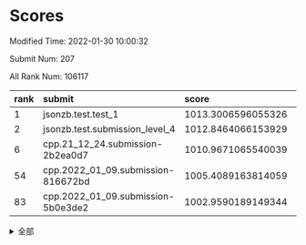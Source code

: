 # Scores

Modified Time: 2022-01-30 10:00:32

Submit Num: 207

All Rank Num: 106117

| rank |               submit               |       score        |       sigma        | pk_num |
| :--- | :--------------------------------- | :----------------- | :----------------- | :----- |
| 1    | jsonzb.test.test_1                 | 1013.3006596055326 | 0.7856090750614102 | 2050   |
| 2    | jsonzb.test.submission_level_4     | 1012.8464066153929 | 0.8145467058035913 | 2054   |
| 6    | cpp.21_12_24.submission-2b2ea0d7   | 1010.9671065540039 | 0.7960354527426153 | 2047   |
| 54   | cpp.2022_01_09.submission-816672bd | 1005.4089163814059 | 0.7087242050674626 | 2054   |
| 83   | cpp.2022_01_09.submission-5b0e3de2 | 1002.9590189149344 | 0.7090859056479156 | 2050   |


<details>
<summary>全部</summary>

| rank |                 submit                 |       score        |       sigma        | pk_num |
| :--- | :------------------------------------- | :----------------- | :----------------- | :----- |
| 1    | jsonzb.test.test_1                     | 1013.3006596055326 | 0.7856090750614102 | 2050   |
| 2    | jsonzb.test.submission_level_4         | 1012.8464066153929 | 0.8145467058035913 | 2054   |
| 3    | gobigger.level_3.submission_level_3_0  | 1011.3906448234218 | 0.7702981444979378 | 2054   |
| 4    | gobigger.level_3.submission_level_3_22 | 1011.1701162769193 | 0.774538078627596  | 2055   |
| 5    | gobigger.level_3.submission_level_3_24 | 1011.1343063380529 | 0.7502185538284531 | 2055   |
| 6    | cpp.21_12_24.submission-2b2ea0d7       | 1010.9671065540039 | 0.7960354527426153 | 2047   |
| 7    | gobigger.level_3.submission_level_3_35 | 1010.9570255299503 | 0.7953546871227024 | 2052   |
| 8    | gobigger.level_3.submission_level_3_34 | 1010.939174189942  | 0.77436917901487   | 2054   |
| 9    | gobigger.level_3.submission_level_3_6  | 1010.8607788868459 | 0.7859106456468505 | 2053   |
| 10   | gobigger.level_3.submission_level_3_45 | 1010.7965315716532 | 0.765015721384228  | 2049   |
| 11   | gobigger.level_3.submission_level_3_3  | 1010.7827518059988 | 0.7629546769417892 | 2052   |
| 12   | gobigger.level_3.submission_level_3_31 | 1010.7350083215083 | 0.7721235349585799 | 2046   |
| 13   | gobigger.level_3.submission_level_3_43 | 1010.6497615504805 | 0.7706122131524461 | 2046   |
| 14   | gobigger.level_3.submission_level_3_30 | 1010.569511258414  | 0.7743592674337251 | 2049   |
| 15   | gobigger.level_3.submission_level_3_32 | 1010.5302923378514 | 0.7731412836334718 | 2054   |
| 16   | gobigger.level_3.submission_level_3_26 | 1010.4724424125951 | 0.7639184063432168 | 2053   |
| 17   | gobigger.level_3.submission_level_3_7  | 1010.4592961568026 | 0.7810677699965561 | 2044   |
| 18   | gobigger.level_3.submission_level_3_33 | 1010.4460675433977 | 0.7773796016928507 | 2051   |
| 19   | gobigger.level_3.submission_level_3_16 | 1010.4029993242823 | 0.7581960637025138 | 2047   |
| 20   | gobigger.level_3.submission_level_3_48 | 1010.3778067767544 | 0.7595802819396207 | 2051   |
| 21   | gobigger.level_3.submission_level_3_20 | 1010.3181953843869 | 0.7771427446996191 | 2052   |
| 22   | gobigger.level_3.submission_level_3_1  | 1010.2972544037166 | 0.7834985952268779 | 2051   |
| 23   | gobigger.level_3.submission_level_3_25 | 1010.2039795956816 | 0.7723565933112005 | 2053   |
| 24   | gobigger.level_3.submission_level_3_17 | 1010.152827831605  | 0.7442956158000222 | 2052   |
| 25   | gobigger.level_3.submission_level_3_42 | 1010.0878439209534 | 0.7691262187079467 | 2049   |
| 26   | gobigger.level_3.submission_level_3_21 | 1010.0723380067734 | 0.7595600906185286 | 2056   |
| 27   | gobigger.level_3.submission_level_3_39 | 1010.0508586934435 | 0.7504988961228112 | 2049   |
| 28   | gobigger.level_3.submission_level_3_4  | 1009.9942769857381 | 0.7506217309690439 | 2050   |
| 29   | gobigger.level_3.submission_level_3_46 | 1009.9591536143142 | 0.7733032680349688 | 2050   |
| 30   | gobigger.level_3.submission_level_3_19 | 1009.9443201785987 | 0.765371555067374  | 2048   |
| 31   | gobigger.level_3.submission_level_3_41 | 1009.8839331296584 | 0.7802558627079714 | 2047   |
| 32   | gobigger.level_3.submission_level_3_10 | 1009.8564271547148 | 0.7849618496724903 | 2046   |
| 33   | gobigger.level_3.submission_level_3_28 | 1009.818228703729  | 0.7753220375543217 | 2054   |
| 34   | gobigger.level_3.submission_level_3_27 | 1009.8005795952361 | 0.7489369557416149 | 2050   |
| 35   | gobigger.level_3.submission_level_3_18 | 1009.6937261211768 | 0.734862340244362  | 2048   |
| 36   | gobigger.level_3.submission_level_3_47 | 1009.6694974650492 | 0.765598559778038  | 2053   |
| 37   | gobigger.level_3.submission_level_3_11 | 1009.6553827437051 | 0.7540396646756381 | 2048   |
| 38   | gobigger.level_3.submission_level_3_9  | 1009.6488183591921 | 0.7373001540249695 | 2050   |
| 39   | gobigger.level_3.submission_level_3_12 | 1009.5714878603533 | 0.7413218540596368 | 2054   |
| 40   | gobigger.level_3.submission_level_3_29 | 1009.4855333413425 | 0.7560064780761894 | 2050   |
| 41   | gobigger.level_3.submission_level_3_36 | 1009.4297621093458 | 0.7463994087351565 | 2047   |
| 42   | gobigger.level_3.submission_level_3_5  | 1009.4140251065626 | 0.7398738342730949 | 2047   |
| 43   | gobigger.level_3.submission_level_3_37 | 1009.4090677262008 | 0.7695330052745943 | 2046   |
| 44   | gobigger.level_3.submission_level_3_49 | 1009.3822972226644 | 0.7902668769596263 | 2051   |
| 45   | gobigger.level_3.submission_level_3_14 | 1009.3344655591948 | 0.774317902039952  | 2057   |
| 46   | gobigger.level_3.submission_level_3_13 | 1009.2477271313272 | 0.7704895252075395 | 2049   |
| 47   | gobigger.level_3.submission_level_3_15 | 1009.1092412042681 | 0.7322060047193449 | 2048   |
| 48   | gobigger.level_3.submission_level_3_38 | 1009.0734961058585 | 0.7478923100194358 | 2058   |
| 49   | gobigger.level_3.submission_level_3_44 | 1008.8523078571125 | 0.7445001075896008 | 2053   |
| 50   | gobigger.level_3.submission_level_3_23 | 1008.8096960400752 | 0.7562325098126882 | 2052   |
| 51   | gobigger.level_3.submission_level_3_2  | 1008.4822471961764 | 0.7548100538492254 | 2047   |
| 52   | gobigger.level_3.submission_level_3_8  | 1008.2850529016821 | 0.7495270680070796 | 2050   |
| 53   | gobigger.level_3.submission_level_3_40 | 1007.6280765200455 | 0.740411725571541  | 2048   |
| 54   | cpp.2022_01_09.submission-816672bd     | 1005.4089163814059 | 0.7087242050674626 | 2054   |
| 55   | gobigger.level_1.submission_level_1_44 | 1004.8816326064955 | 0.7226800667531306 | 2048   |
| 56   | gobigger.level_1.submission_level_1_47 | 1004.6619031178382 | 0.7219550589911917 | 2053   |
| 57   | gobigger.level_1.submission_level_1_21 | 1004.48599693007   | 0.7205343988713278 | 2055   |
| 58   | gobigger.level_1.submission_level_1_34 | 1004.4117038032442 | 0.7159636608251295 | 2050   |
| 59   | gobigger.level_1.submission_level_1_9  | 1004.329470299308  | 0.7163312420241494 | 2047   |
| 60   | gobigger.level_1.submission_level_1_19 | 1004.3205627956112 | 0.7115196662473806 | 2052   |
| 61   | gobigger.level_1.submission_level_1_20 | 1004.14006526392   | 0.7142502279916979 | 2048   |
| 62   | gobigger.level_1.submission_level_1_49 | 1004.1381280760455 | 0.7318124026076888 | 2047   |
| 63   | gobigger.level_1.submission_level_1_14 | 1004.1337610294538 | 0.7119781658605513 | 2052   |
| 64   | gobigger.level_1.submission_level_1_15 | 1004.0586256961113 | 0.7186818622399777 | 2051   |
| 65   | gobigger.level_1.submission_level_1_38 | 1003.7800051158001 | 0.7103931632783621 | 2050   |
| 66   | gobigger.level_1.submission_level_1_45 | 1003.663017068082  | 0.7107605240730427 | 2054   |
| 67   | gobigger.level_1.submission_level_1_27 | 1003.6566198064543 | 0.7263028448908769 | 2051   |
| 68   | gobigger.level_1.submission_level_1_42 | 1003.6484967846872 | 0.718549896770081  | 2049   |
| 69   | gobigger.level_1.submission_level_1_29 | 1003.571456642381  | 0.7064481450111761 | 2053   |
| 70   | gobigger.level_1.submission_level_1_48 | 1003.5560815835998 | 0.7145442086373227 | 2051   |
| 71   | gobigger.level_1.submission_level_1_46 | 1003.5331365780828 | 0.7162395753508622 | 2052   |
| 72   | gobigger.level_1.submission_level_1_8  | 1003.5111104711391 | 0.7139776408801507 | 2053   |
| 73   | gobigger.level_1.submission_level_1_40 | 1003.4819882058771 | 0.7230578153314088 | 2046   |
| 74   | gobigger.level_1.submission_level_1_1  | 1003.3868692377318 | 0.7167091464227009 | 2047   |
| 75   | gobigger.level_1.submission_level_1_31 | 1003.3184119011038 | 0.7033281180546496 | 2047   |
| 76   | gobigger.level_1.submission_level_1_17 | 1003.305300969993  | 0.7177585154714821 | 2051   |
| 77   | gobigger.level_1.submission_level_1_22 | 1003.2520433577115 | 0.7400043517241364 | 2050   |
| 78   | gobigger.level_1.submission_level_1_24 | 1003.2075411429694 | 0.7111923194576382 | 2052   |
| 79   | gobigger.level_1.submission_level_1_4  | 1003.115804543828  | 0.7095171548055456 | 2054   |
| 80   | gobigger.level_1.submission_level_1_23 | 1003.0828241212215 | 0.722037037706658  | 2052   |
| 81   | gobigger.level_1.submission_level_1_33 | 1003.0747854515977 | 0.7124498279557805 | 2049   |
| 82   | gobigger.level_1.submission_level_1_26 | 1002.9774646387974 | 0.7206311307339828 | 2049   |
| 83   | cpp.2022_01_09.submission-5b0e3de2     | 1002.9590189149344 | 0.7090859056479156 | 2050   |
| 84   | gobigger.level_1.submission_level_1_28 | 1002.9389215742816 | 0.7068959382528827 | 2048   |
| 85   | gobigger.level_1.submission_level_1_13 | 1002.8760710563059 | 0.7189546646595532 | 2048   |
| 86   | gobigger.level_1.submission_level_1_30 | 1002.803623588118  | 0.720408667551568  | 2052   |
| 87   | gobigger.level_1.submission_level_1_18 | 1002.7715967988619 | 0.7067274422859278 | 2053   |
| 88   | gobigger.level_1.submission_level_1_5  | 1002.7402494654328 | 0.7093211894343975 | 2055   |
| 89   | gobigger.level_1.submission_level_1_3  | 1002.6706973593756 | 0.7096573219668353 | 2047   |
| 90   | gobigger.level_1.submission_level_1_36 | 1002.6560644484408 | 0.7088668828952122 | 2049   |
| 91   | gobigger.level_1.submission_level_1_16 | 1002.6501120405557 | 0.710466731716997  | 2054   |
| 92   | gobigger.level_1.submission_level_1_7  | 1002.6409357508272 | 0.7292972095948164 | 2051   |
| 93   | gobigger.level_1.submission_level_1_39 | 1002.5355478040154 | 0.7171959012054463 | 2047   |
| 94   | gobigger.level_1.submission_level_1_41 | 1002.4754482840938 | 0.7089764224239745 | 2052   |
| 95   | gobigger.level_1.submission_level_1_0  | 1002.3701142090463 | 0.7051592219545876 | 2048   |
| 96   | gobigger.level_1.submission_level_1_37 | 1002.3361625676932 | 0.7084957038918585 | 2050   |
| 97   | gobigger.level_1.submission_level_1_32 | 1002.2230106947637 | 0.722252366328262  | 2047   |
| 98   | gobigger.level_1.submission_level_1_12 | 1002.2126305575661 | 0.7104788864645875 | 2052   |
| 99   | gobigger.level_1.submission_level_1_11 | 1002.2005969526506 | 0.7072672073979577 | 2051   |
| 100  | gobigger.level_1.submission_level_1_2  | 1002.1234287560145 | 0.7093046948030362 | 2048   |
| 101  | gobigger.level_1.submission_level_1_6  | 1002.0280241871758 | 0.7093643300055952 | 2047   |
| 102  | gobigger.level_1.submission_level_1_25 | 1001.9674225638742 | 0.7091940174622936 | 2053   |
| 103  | gobigger.level_1.submission_level_1_35 | 1001.9161915334629 | 0.7143987037520407 | 2053   |
| 104  | gobigger.level_1.submission_level_1_43 | 1001.7296611202777 | 0.7107058821340804 | 2049   |
| 105  | gobigger.level_1.submission_level_1_10 | 1001.5231052456122 | 0.7102421365616088 | 2045   |
| 106  | gobigger.random.submission_random_15   | 997.521417099276   | 0.706236522307446  | 2044   |
| 107  | gobigger.random.submission_random_37   | 997.0655544443774  | 0.7005986241502207 | 2045   |
| 108  | gobigger.random.submission_random_3    | 996.9278640884157  | 0.7115117754920387 | 2050   |
| 109  | gobigger.random.submission_random_24   | 996.9128205265954  | 0.7048742235313133 | 2049   |
| 110  | gobigger.random.submission_random_10   | 996.9048409888502  | 0.7076436389575115 | 2050   |
| 111  | gobigger.random.submission_random_4    | 996.7309703183358  | 0.709250155665622  | 2052   |
| 112  | gobigger.random.submission_random_19   | 996.5184333540997  | 0.7013684411369062 | 2055   |
| 113  | gobigger.random.submission_random_29   | 996.5155835146835  | 0.7069198811602603 | 2052   |
| 114  | gobigger.random.submission_random_6    | 996.3895911335442  | 0.7092075085301678 | 2049   |
| 115  | gobigger.random.submission_random_18   | 996.3594400647469  | 0.7088833616301695 | 2053   |
| 116  | gobigger.random.submission_random_8    | 996.3487985853748  | 0.7056779051295048 | 2053   |
| 117  | gobigger.random.submission_random_35   | 996.3467367008892  | 0.7019643095704649 | 2056   |
| 118  | gobigger.random.submission_random_13   | 996.3405294587167  | 0.7030051955628401 | 2053   |
| 119  | gobigger.random.submission_random_9    | 996.3339939524436  | 0.7117553035649151 | 2047   |
| 120  | gobigger.random.submission_random_48   | 996.1678159747848  | 0.7060865565739136 | 2051   |
| 121  | gobigger.random.submission_random_5    | 996.1403705620055  | 0.702188300391923  | 2051   |
| 122  | gobigger.random.submission_random_34   | 996.133028180838   | 0.712753995577343  | 2048   |
| 123  | gobigger.random.submission_random_30   | 996.123171162181   | 0.7201506639908208 | 2047   |
| 124  | gobigger.random.submission_random_0    | 996.1166274975428  | 0.7141441373491075 | 2042   |
| 125  | gobigger.random.submission_random_2    | 996.1061833827083  | 0.7118332629207951 | 2052   |
| 126  | gobigger.random.submission_random_43   | 996.0995020921943  | 0.711942971650876  | 2051   |
| 127  | gobigger.random.submission_random_38   | 996.0938582114097  | 0.7133476186632783 | 2062   |
| 128  | gobigger.random.submission_random_7    | 996.0501761128337  | 0.7170688768488142 | 2053   |
| 129  | gobigger.random.submission_random_39   | 996.0337441280739  | 0.6982042666008337 | 2050   |
| 130  | gobigger.random.submission_random_17   | 996.0008623394895  | 0.725643210984233  | 2050   |
| 131  | gobigger.random.submission_random_12   | 995.9164722714767  | 0.7149720375561794 | 2052   |
| 132  | gobigger.random.submission_random_14   | 995.9058205078452  | 0.7265538392150109 | 2052   |
| 133  | gobigger.random.submission_random_11   | 995.8973497138888  | 0.703989877533137  | 2049   |
| 134  | gobigger.random.submission_random_31   | 995.8736305254125  | 0.7062919123931782 | 2050   |
| 135  | gobigger.random.submission_random_21   | 995.8441448041352  | 0.7194763344482502 | 2053   |
| 136  | gobigger.random.submission_random_22   | 995.782818864584   | 0.7134503503781044 | 2050   |
| 137  | gobigger.random.submission_random_44   | 995.7813516523327  | 0.7301101334941605 | 2053   |
| 138  | gobigger.random.submission_random_25   | 995.7791054624333  | 0.704438535244847  | 2053   |
| 139  | gobigger.random.submission_random_33   | 995.7231377647059  | 0.7113939341345351 | 2057   |
| 140  | gobigger.random.submission_random_23   | 995.679826436776   | 0.715626719488858  | 2054   |
| 141  | gobigger.random.submission_random_45   | 995.6090258116485  | 0.7205569948057269 | 2055   |
| 142  | gobigger.random.submission_random_40   | 995.6004677878872  | 0.7094049324693916 | 2051   |
| 143  | gobigger.random.submission_random_46   | 995.5496602825532  | 0.7154036800531353 | 2047   |
| 144  | gobigger.random.submission_random_16   | 995.5096397852736  | 0.7197297568400876 | 2047   |
| 145  | gobigger.random.submission_random_27   | 995.4858281502906  | 0.7093760834773266 | 2048   |
| 146  | gobigger.random.submission_random_47   | 995.4816597722211  | 0.7168349683540777 | 2051   |
| 147  | gobigger.random.submission_random_28   | 995.4556844159353  | 0.7100519925669214 | 2053   |
| 148  | gobigger.random.submission_random_32   | 995.439072554538   | 0.7183625465505415 | 2051   |
| 149  | gobigger.random.submission_random_20   | 995.3307405480313  | 0.7197791397052219 | 2049   |
| 150  | gobigger.random.submission_random_26   | 995.2869434043987  | 0.7057531040393239 | 2051   |
| 151  | gobigger.random.submission_random_49   | 995.1850088764363  | 0.7153105655842951 | 2045   |
| 152  | gobigger.level_2.submission_level_2_15 | 995.1408194376144  | 0.7163050375680918 | 2049   |
| 153  | gobigger.random.submission_random_1    | 995.1374935654939  | 0.7135952056149842 | 2052   |
| 154  | gobigger.random.submission_random_42   | 995.0825888399182  | 0.723859197678815  | 2046   |
| 155  | gobigger.random.submission_random_36   | 994.7943763948223  | 0.7214865977001018 | 2046   |
| 156  | gobigger.random.submission_random_41   | 994.3637379763633  | 0.7134033996872751 | 2051   |
| 157  | gobigger.level_2.submission_level_2_19 | 993.9949432057529  | 0.7330170701516171 | 2055   |
| 158  | gobigger.level_2.submission_level_2_41 | 993.6930833151098  | 0.7388428879231135 | 2052   |
| 159  | gobigger.level_2.submission_level_2_36 | 993.5204424908944  | 0.7390026377508947 | 2050   |
| 160  | gobigger.level_2.submission_level_2_17 | 993.4226486622381  | 0.7281062700451522 | 2048   |
| 161  | gobigger.level_2.submission_level_2_0  | 993.3415982320905  | 0.7364445350377121 | 2052   |
| 162  | gobigger.level_2.submission_level_2_21 | 993.0284838645184  | 0.7396128096067572 | 2043   |
| 163  | gobigger.level_2.submission_level_2_2  | 992.9925211441772  | 0.7451131349604412 | 2053   |
| 164  | gobigger.level_2.submission_level_2_37 | 992.9736739603372  | 0.7308419980064014 | 2052   |
| 165  | gobigger.level_2.submission_level_2_40 | 992.9148056728098  | 0.7325334313382672 | 2059   |
| 166  | gobigger.level_2.submission_level_2_49 | 992.6000498931307  | 0.7449910566405761 | 2046   |
| 167  | gobigger.level_2.submission_level_2_7  | 992.5486883080218  | 0.7439647763077047 | 2045   |
| 168  | gobigger.level_2.submission_level_2_38 | 992.4231184013142  | 0.753742951684468  | 2054   |
| 169  | gobigger.level_2.submission_level_2_8  | 992.4188113402327  | 0.7472511450290131 | 2051   |
| 170  | gobigger.level_2.submission_level_2_30 | 992.3500922273663  | 0.7326475974793185 | 2049   |
| 171  | gobigger.level_2.submission_level_2_45 | 992.336059494092   | 0.7368181432940256 | 2049   |
| 172  | gobigger.level_2.submission_level_2_34 | 992.3254225466515  | 0.7351039461737958 | 2055   |
| 173  | gobigger.level_2.submission_level_2_42 | 992.286793155782   | 0.7400931245656517 | 2055   |
| 174  | gobigger.level_2.submission_level_2_26 | 992.2464658222751  | 0.7386325886075842 | 2049   |
| 175  | gobigger.level_2.submission_level_2_44 | 992.2430807628906  | 0.7239050779260583 | 2048   |
| 176  | gobigger.level_2.submission_level_2_10 | 992.2160959105578  | 0.7454883617342035 | 2052   |
| 177  | gobigger.level_2.submission_level_2_4  | 992.2008098564584  | 0.7468515716383464 | 2053   |
| 178  | gobigger.level_2.submission_level_2_18 | 992.1306050119848  | 0.7316169810175526 | 2052   |
| 179  | gobigger.level_2.submission_level_2_9  | 992.0729358335058  | 0.7322026013624654 | 2048   |
| 180  | gobigger.level_2.submission_level_2_12 | 992.0450804258322  | 0.7561614667846547 | 2047   |
| 181  | gobigger.level_2.submission_level_2_46 | 992.02891097568    | 0.7419490352032547 | 2048   |
| 182  | gobigger.level_2.submission_level_2_35 | 991.9811381828597  | 0.7345976197595789 | 2050   |
| 183  | gobigger.level_2.submission_level_2_39 | 991.9413732567476  | 0.7523926625986133 | 2052   |
| 184  | gobigger.level_2.submission_level_2_47 | 991.8648395927603  | 0.7387112542928362 | 2053   |
| 185  | gobigger.level_2.submission_level_2_29 | 991.8329171234627  | 0.742969106066901  | 2053   |
| 186  | gobigger.level_2.submission_level_2_5  | 991.8287639246629  | 0.7376086636230823 | 2046   |
| 187  | gobigger.level_2.submission_level_2_33 | 991.816651132721   | 0.7265886676979294 | 2054   |
| 188  | gobigger.level_2.submission_level_2_20 | 991.8052290059129  | 0.748477681392816  | 2051   |
| 189  | gobigger.level_2.submission_level_2_32 | 991.7832517250012  | 0.7370648927583938 | 2053   |
| 190  | gobigger.level_2.submission_level_2_1  | 991.6023289044844  | 0.7507097160506158 | 2052   |
| 191  | gobigger.level_2.submission_level_2_11 | 991.5228022642905  | 0.7487435816243838 | 2052   |
| 192  | gobigger.level_2.submission_level_2_48 | 991.5222516465217  | 0.7602045465751538 | 2051   |
| 193  | gobigger.level_2.submission_level_2_43 | 991.4696703168432  | 0.768166518371838  | 2053   |
| 194  | gobigger.level_2.submission_level_2_27 | 991.4315726033745  | 0.7445792894609233 | 2049   |
| 195  | gobigger.level_2.submission_level_2_25 | 991.4278247204686  | 0.7481536973951167 | 2058   |
| 196  | gobigger.level_2.submission_level_2_24 | 991.3983315741076  | 0.7345347724411718 | 2049   |
| 197  | gobigger.level_2.submission_level_2_13 | 991.3699831224915  | 0.7460172705885463 | 2054   |
| 198  | gobigger.level_2.submission_level_2_3  | 991.3137751932576  | 0.7675099115453097 | 2050   |
| 199  | gobigger.level_2.submission_level_2_28 | 991.1382424410626  | 0.7687225112526963 | 2051   |
| 200  | gobigger.level_2.submission_level_2_14 | 991.1268087004021  | 0.7481035892061715 | 2051   |
| 201  | gobigger.level_2.submission_level_2_16 | 991.068060145319   | 0.7716244028396535 | 2047   |
| 202  | gobigger.level_2.submission_level_2_6  | 990.7374870912763  | 0.7676334277029979 | 2048   |
| 203  | gobigger.level_2.submission_level_2_23 | 990.4087901345035  | 0.7515252680821005 | 2052   |
| 204  | gobigger.level_2.submission_level_2_31 | 990.4033753404301  | 0.768857767659145  | 2055   |
| 205  | gobigger.level_2.submission_level_2_22 | 989.2096282387159  | 0.7629188482287173 | 2050   |
| 206  | gobigger.none.submission_none_0        | 978.8401552056762  | 1.3525430916017755 | 2050   |
| 207  | gobigger.none.submission_none_1        | 975.756071372081   | 1.426550179485051  | 2047   |

</details>